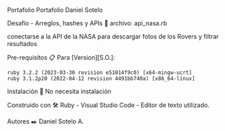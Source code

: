 Portafolio
Portafolio Daniel Sotelo

Desafío - Arreglos, hashes y APIs 🚀
archivo: api_nasa.rb

conectarse a la API de la NASA para descargar 
fotos de los Rovers y filtrar resultados

Pre-requisitos 📋
Para [Version][S.O.]:

    ruby 3.2.2 (2023-03-30 revision e51014f9c0) [x64-mingw-ucrt]
    ruby 3.1.2p20 (2022-04-12 revision 4491bb740a) [x86_64-linux]
    
Instalación 🔧
No necesita instalación


Construido con 🛠️
Ruby -
Visual Studio Code - Editor de texto utilizado.

Autores ✒️
Daniel Sotelo A.
